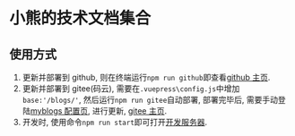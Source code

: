 # 小熊的技术文档集合

## 使用方式

1. 更新并部署到 github, 则在终端运行`npm run github`即查看[github 主页](https://weiwei3381.github.io/).
2. 更新并部署到 gitee(码云), 需要在`.vuepress\config.js`中增加`base:'/blogs/'`, 然后运行`npm run gitee`自动部署, 部署完毕后, 需要手动登陆[myblogs 配置页](https://gitee.com/weiwei3381/blogs/pages), 进行更新, [gitee 主页](http://weiwei3381.gitee.io/blogs/).
3. 开发时, 使用命令`npm run start`即可打开[开发服务器](http://localhost:8080/blogs/).
